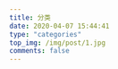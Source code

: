 ```yaml
---
title: 分类
date: 2020-04-07 15:44:41
type: "categories"
top_img: /img/post/1.jpg
comments: false
---
```

